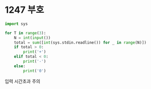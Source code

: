 # 1247 부호



```python
import sys

for T in range(3):
    N = int(input())
    total = sum([int(sys.stdin.readline()) for _ in range(N)])
    if total > 0:
        print('+')
    elif total < 0:
        print('-')
    else:
        print('0')
```

입력 시간초과 주의

